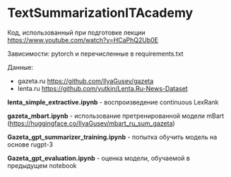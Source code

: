 # TextSummarizationITAcademy

Код, использованный при подготовке лекции https://www.youtube.com/watch?v=HCaPhQ2Ub0E

Зависимости: pytorch и перечисленные в requirements.txt

Данные: 
- gazeta.ru https://github.com/IlyaGusev/gazeta
- lenta.ru https://github.com/yutkin/Lenta.Ru-News-Dataset


**lenta_simple_extractive.ipynb** - воспроизведение continuous LexRank

**gazeta_mbart.ipynb** - использование претренированной модели mBart (https://huggingface.co/IlyaGusev/mbart_ru_sum_gazeta)

**Gazeta_gpt_summarizer_training.ipynb** - попытка обучить модель на основе rugpt-3

**Gazeta_gpt_evaluation.ipynb** - оценка модели, обучаемой в предыдущем notebook

